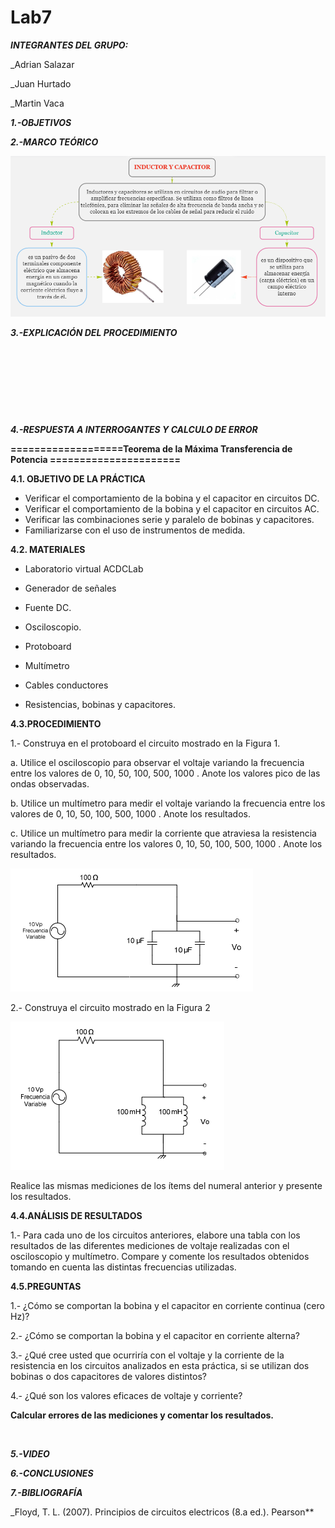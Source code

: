 # Lab7
***INTEGRANTES DEL GRUPO:***

_Adrian Salazar

_Juan Hurtado

_Martin Vaca

***1.-OBJETIVOS***



***2.-MARCO TEÓRICO***

![](https://github.com/smvaca2/Lab7/blob/3acf86b5d05365ad79a799d7161147440bc740ab/teoria.PNG)

***3.-EXPLICACIÓN DEL PROCEDIMIENTO***

![]()

![]()

![]()

![]()

***4.-RESPUESTA A INTERROGANTES Y CALCULO DE ERROR***

**===================Teorema de la Máxima Transferencia de Potencia ======================**

**4.1. OBJETIVO DE LA PRÁCTICA**

- Verificar el comportamiento de la bobina y el capacitor en circuitos DC.
- Verificar el comportamiento de la bobina y el capacitor en circuitos AC.
- Verificar las combinaciones serie y paralelo de bobinas y capacitores.
- Familiarizarse con el uso de instrumentos de medida.

**4.2. MATERIALES**

- Laboratorio virtual ACDCLab

- Generador de señales

- Fuente DC.

- Osciloscopio.

- Protoboard

- Multímetro

- Cables conductores

- Resistencias, bobinas y capacitores.

**4.3.PROCEDIMIENTO**

1.- Construya en el protoboard el circuito mostrado en la Figura 1.

a. Utilice el osciloscopio para observar el voltaje  variando la frecuencia entre los
valores de 0, 10, 50, 100, 500, 1000 . Anote los valores pico de las ondas observadas.

b. Utilice un multímetro para medir el voltaje  variando la frecuencia entre los valores
de 0, 10, 50, 100, 500, 1000 . Anote los resultados.

c. Utilice un multímetro para medir la corriente que atraviesa la resistencia variando la
frecuencia entre los valores 0, 10, 50, 100, 500, 1000 . Anote los resultados.

![](https://github.com/smvaca2/Lab7/blob/3acf86b5d05365ad79a799d7161147440bc740ab/c1.PNG)

2.- Construya el circuito mostrado en la Figura 2

![](https://github.com/smvaca2/Lab7/blob/3acf86b5d05365ad79a799d7161147440bc740ab/c2.PNG)

Realice las mismas mediciones de los ítems del numeral anterior y presente los resultados.

**4.4.ANÁLISIS DE RESULTADOS**

1.- Para cada uno de los circuitos anteriores, elabore una tabla con los resultados de las
diferentes mediciones de voltaje realizadas con el osciloscopio y multímetro. Compare y
comente los resultados obtenidos tomando en cuenta las distintas frecuencias utilizadas.

**4.5.PREGUNTAS**

1.- ¿Cómo se comportan la bobina y el capacitor en corriente continua (cero Hz)?

2.- ¿Cómo se comportan la bobina y el capacitor en corriente alterna?

3.- ¿Qué cree usted que ocurriría con el voltaje  y la corriente de la resistencia en los
circuitos analizados en esta práctica, si se utilizan dos bobinas o dos capacitores de valores
distintos?

4.- ¿Qué son los valores eficaces de voltaje y corriente?

**Calcular errores de las mediciones y comentar los resultados.**

![]()

***5.-VIDEO***



***6.-CONCLUSIONES***


***7.-BIBLIOGRAFÍA***

_Floyd, T. L. (2007). Principios de circuitos electricos (8.a ed.). Pearson**
